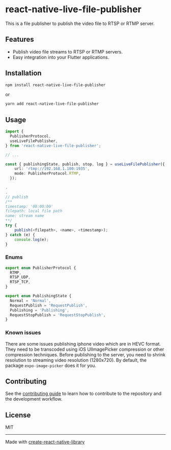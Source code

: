 # react-native-live-file-publisher

This is a file publisher to publish the video file to RTSP or RTMP server.

## Features
- Publish video file streams to RTSP or RTMP servers.
- Easy integration into your Flutter applications.

## Installation

```sh
npm install react-native-live-file-publisher
```
or
```sh
yarn add react-native-live-file-publisher
```

## Usage

```typescript
import {
  PublisherProtocol,
  useLiveFilePublisher,
} from 'react-native-live-file-publisher';

// ...

const { publishingState, publish, stop, log } = useLiveFilePublisher({
    url: 'rtmp://192.168.1.100:1935',
    mode: PublisherProtocol.RTMP,
  });

.
.
// publish
/**
timestamp: '00:00:00'
filepath: local file path
name: stream name
**/
try {
    publish(<filepath>, <name>, <timestamp>);
} catch (e) {
    console.log(e);
}
```

### Enums
```typescript
export enum PublisherProtocol {
  RTMP,
  RTSP_UDP,
  RTSP_TCP,
}

export enum PublishingState {
  Normal = 'Normal',
  RequestPublish = 'RequestPublish',
  Publishing = 'Publishing',
  RequestStopPublish = 'RequestStopPublish',
}
```

### Known issues

There are some issues publishing iphone video which are in HEVC format. They need to be transcoded using iOS UIImagePicker compression or other compression techniques. Before publishing to the server, you need to shrink resolution to streaming video resolution (1280x720). By default, the package `expo-image-picker` does it for you. 

## Contributing

See the [contributing guide](CONTRIBUTING.md) to learn how to contribute to the repository and the development workflow.

## License

MIT

---

Made with [create-react-native-library](https://github.com/callstack/react-native-builder-bob)
